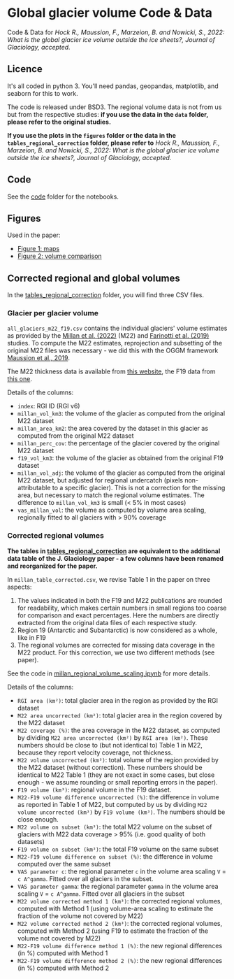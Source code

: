 # Global glacier volume Code & Data

Code & Data for *Hock R., Maussion, F., Marzeion, B. and Nowicki, S., 2022: What is the global glacier ice volume outside the ice sheets?, Journal of Glaciology, accepted.*

## Licence 

It's all coded in python 3. You'll need pandas, geopandas, matplotlib, and seaborn for this to work.

The code is released under BSD3. The regional volume data is not from us but from the respective studies: **if you use the data in the `data` folder, please refer to the original studies.**

**If you use the plots in the `figures` folder or the data in the `tables_regional_correction` folder, please refer to** *Hock R., Maussion, F., Marzeion, B. and Nowicki, S., 2022: What is the global glacier ice volume outside the ice sheets?, Journal of Glaciology, accepted.*

## Code

See the [code](code) folder for the notebooks.

## Figures

Used in the paper:
- [Figure 1: maps](figures/plot_maps_bright.png)
- [Figure 2: volume comparison](figures/plot_global_and_reg_log.png)

## Corrected regional and global volumes

In the [tables_regional_correction](tables_regional_correction) folder, you will find three CSV files.

### Glacier per glacier volume 

`all_glaciers_m22_f19.csv` contains the individual glaciers' volume estimates as provided by the [Millan et al. (2022)](https://www.nature.com/articles/s41561-021-00885-z) (M22) and [Farinotti et al. (2019)](https://www.nature.com/articles/s41561-019-0300-3) studies. To compute the M22 estimates, reprojection and subsetting of the original M22 files was necessary - we did this with the OGGM framework [Maussion et al., 2019](https://gmd.copernicus.org/articles/12/909/2019/).

The M22 thickness data is available from [this website](https://www.sedoo.fr/theia-publication-products/?uuid=55acbdd5-3982-4eac-89b2-46703557938c), the F19 data from [this one](https://www.research-collection.ethz.ch/handle/20.500.11850/315707).

Details of the columns:
- `index`: RGI ID (RGI v6)
- `millan_vol_km3`: the volume of the glacier as computed from the original M22 dataset 
- `millan_area_km2`: the area covered by the dataset in this glacier as computed from the original M22 dataset 
- `millan_perc_cov`: the percentage of the glacier covered by the original M22 dataset 
- `f19_vol_km3`: the volume of the glacier as obtained from the original F19 dataset 
- `millan_vol_adj`: the volume of the glacier as computed from the original M22 dataset, but adjusted for regional undercatch (pixels non-attributable to a specific glacier). This is not a correction for the missing area, but necessary to match the regional volume estimates. The difference to  `millan_vol_km3` is small (< 5% in most cases)
- `vas_millan_vol`: the volume as computed by volume area scaling, regionally fitted to all glaciers with > 90% coverage

### Corrected regional volumes

**The tables in [tables_regional_correction](tables_regional_correction) are equivalent to the additional data table of the J. Glaciology paper - a few columns have been renamed and reorganized for the paper.**

In `millan_table_corrected.csv`, we revise Table 1 in the paper on three aspects:
1. The values indicated in both the F19 and M22 publications are rounded for readability, which makes certain numbers in small regions too coarse for comparison and exact percentages. Here the numbers are directly extracted from the original data files of each respective study.
2. Region 19 (Antarctic and Subantarctic) is now considered as a whole, like in F19
3. The regional volumes are corrected for missing data coverage in the M22 product. For this correction, we use two different methods (see paper).

See the code in [millan_regional_volume_scaling.ipynb](code/millan_regional_volume_scaling.ipynb) for more details.

Details of the columns:
- `RGI area (km²)`: total glacier area in the region as provided by the RGI dataset
- `M22 area uncorrected (km²)`: total glacier area in the region covered by the M22 dataset
- `M22 coverage (%)`: the area coverage in the M22 dataset, as computed by dividing `M22 area uncorrected (km²)` by `RGI area (km²)`. These numbers should be close to (but not identical to) Table 1 in M22, because they report velocity coverage, not thickness.
- `M22 volume uncorrected (km³)`: total volume of the region provided by the M22 dataset (without correction). These numbers should be identical to M22 Table 1 (they are not exact in some cases, but close enough - we assume rounding or small reporting errors in the paper).
- `F19 volume (km³)`: regional volume in the F19 dataset.
- `M22-F19 volume difference uncorrected (%)`: the difference in volume as reported in Table 1 of M22, but computed by us by dividing `M22 volume uncorrected (km³)` by `F19 volume (km³)`. The numbers should be close enough.
- `M22 volume on subset (km³)`: the total M22 volume on the subset of glaciers with M22 data coverage > 95% (i.e. good quality of both datasets)
- `F19 volume on subset (km³)`: the total F19 volume on the same subset
- `M22-F19 volume difference on subset (%)`: the difference in volume computed over the same subset 
- `VAS parameter c`: the regional parameter `c` in the volume area scaling `V` = `c A^gamma`. Fitted over all glaciers in the subset.
- `VAS parameter gamma`: the regional parameter `gamma` in the volume area scaling `V` = `c A^gamma`. Fitted over all glaciers in the subset
- `M22 volume corrected method 1 (km³)`:  the corrected regional volumes, computed with Method 1 (using volume-area scaling to estimate the fraction of the volume not covered by M22)
- `M22 volume corrected method 2 (km³)`: the corrected regional volumes, computed with Method 2 (using F19 to estimate the fraction of the volume not covered by M22)
- `M22-F19 volume difference method 1 (%)`: the new regional differences (in %) computed with Method 1
- `M22-F19 volume difference method 2 (%)`: the new regional differences (in %) computed with Method 2
